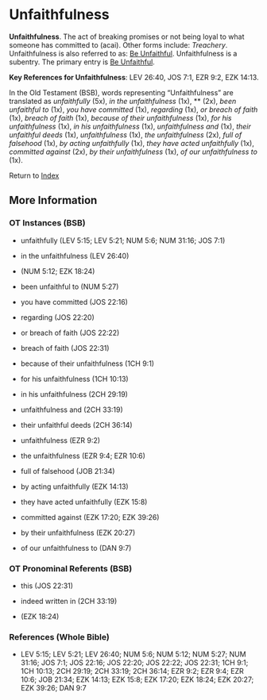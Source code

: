 # Unfaithfulness
**Unfaithfulness**. 
The act of breaking promises or not being loyal to what someone has committed to (acai). 
Other forms include: 
*Treachery*. 
Unfaithfulness is also referred to as: 
[Be Unfaithful](Unfaithful.md). 
Unfaithfulness is a subentry. The primary entry is 
[Be Unfaithful](Unfaithful.md). 


**Key References for Unfaithfulness**: 
LEV 26:40, JOS 7:1, EZR 9:2, EZK 14:13. 


In the Old Testament (BSB), words representing “Unfaithfulness” are translated as 
*unfaithfully* (5x), *in the unfaithfulness* (1x), ** (2x), *been unfaithful to* (1x), *you have committed* (1x), *regarding* (1x), *or breach of faith* (1x), *breach of faith* (1x), *because of their unfaithfulness* (1x), *for his unfaithfulness* (1x), *in his unfaithfulness* (1x), *unfaithfulness and* (1x), *their unfaithful deeds* (1x), *unfaithfulness* (1x), *the unfaithfulness* (2x), *full of falsehood* (1x), *by acting unfaithfully* (1x), *they have acted unfaithfully* (1x), *committed against* (2x), *by their unfaithfulness* (1x), *of our unfaithfulness to* (1x). 




Return to [Index](00-Index.md)

## More Information

### OT Instances (BSB)

* unfaithfully (LEV 5:15; LEV 5:21; NUM 5:6; NUM 31:16; JOS 7:1)

* in the unfaithfulness (LEV 26:40)

*  (NUM 5:12; EZK 18:24)

* been unfaithful to (NUM 5:27)

* you have committed (JOS 22:16)

* regarding (JOS 22:20)

* or breach of faith (JOS 22:22)

* breach of faith (JOS 22:31)

* because of their unfaithfulness (1CH 9:1)

* for his unfaithfulness (1CH 10:13)

* in his unfaithfulness (2CH 29:19)

* unfaithfulness and (2CH 33:19)

* their unfaithful deeds (2CH 36:14)

* unfaithfulness (EZR 9:2)

* the unfaithfulness (EZR 9:4; EZR 10:6)

* full of falsehood (JOB 21:34)

* by acting unfaithfully (EZK 14:13)

* they have acted unfaithfully (EZK 15:8)

* committed against (EZK 17:20; EZK 39:26)

* by their unfaithfulness (EZK 20:27)

* of our unfaithfulness to (DAN 9:7)



### OT Pronominal Referents (BSB)

* this (JOS 22:31)

* indeed written in (2CH 33:19)

*  (EZK 18:24)



### References (Whole Bible)

* LEV 5:15; LEV 5:21; LEV 26:40; NUM 5:6; NUM 5:12; NUM 5:27; NUM 31:16; JOS 7:1; JOS 22:16; JOS 22:20; JOS 22:22; JOS 22:31; 1CH 9:1; 1CH 10:13; 2CH 29:19; 2CH 33:19; 2CH 36:14; EZR 9:2; EZR 9:4; EZR 10:6; JOB 21:34; EZK 14:13; EZK 15:8; EZK 17:20; EZK 18:24; EZK 20:27; EZK 39:26; DAN 9:7



